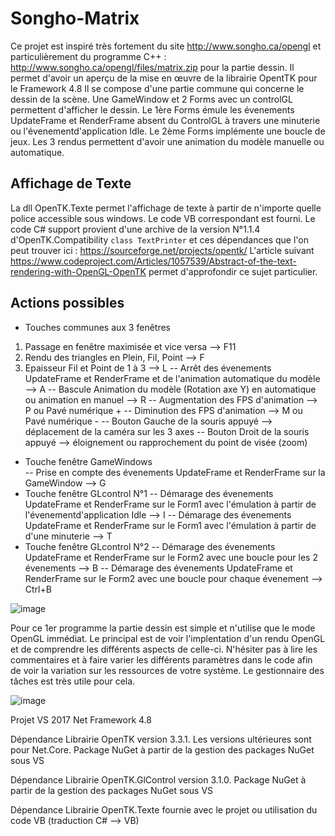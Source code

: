 # Songho-Matrix
Ce projet est inspiré très fortement du site http://www.songho.ca/opengl et particulièrement du programme C++ : http://www.songho.ca/opengl/files/matrix.zip pour la partie dessin. 
Il permet d'avoir un aperçu de la mise en œuvre de la librairie OpentTK pour le Framework 4.8
Il se compose d'une partie commune qui concerne le dessin de la scène. Une GameWindow et 2 Forms avec un controlGL permettent d'afficher le dessin.
Le 1ère Forms émule les évenements UpdateFrame et RenderFrame absent du ControlGL à travers une minuterie ou l'évenementd'application Idle.
Le 2ème Forms implémente une boucle de jeux.
Les 3 rendus permettent d'avoir une animation du modèle manuelle ou automatique.

## Affichage de Texte
La dll OpenTK.Texte permet l'affichage de texte à partir de n'importe quelle police accessible sous windows. Le code VB correspondant est fourni. 
Le code C# support provient d'une archive de la version N°1.1.4 d'OpenTK.Compatibility `class TextPrinter` et ces dépendances que l'on peut trouver ici : https://sourceforge.net/projects/opentk/
L'article suivant https://www.codeproject.com/Articles/1057539/Abstract-of-the-text-rendering-with-OpenGL-OpenTK permet d'approfondir ce sujet particulier.

## Actions possibles
- Touches communes aux 3 fenêtres
1. Passage en fenêtre maximisée et vice versa --> F11 
2. Rendu des triangles en Plein, Fil, Point -->  F
3. Epaisseur Fil et Point de 1 à 3 --> L
-- Arrêt des évenements UpdateFrame et RenderFrame et de l'animation automatique du modèle --> A
-- Bascule Animation du modèle (Rotation axe Y) en automatique ou animation en manuel --> R
-- Augmentation des FPS d'animation --> P ou Pavé numérique + 
-- Diminution des FPS d'animation --> M ou Pavé numérique -
-- Bouton Gauche de la souris appuyé --> déplacement de la caméra sur les 3 axes
-- Bouton Droit de la souris appuyé --> éloignement ou rapprochement du point de visée (zoom)
- Touche fenêtre GameWindows   
-- Prise en compte des évenements UpdateFrame et RenderFrame sur la GameWindow --> G
- Touche fenêtre GLcontrol N°1
-- Démarage des évenements UpdateFrame et RenderFrame sur le Form1 avec l'émulation à partir de l'évenementd'application Idle --> I
-- Démarage des évenements UpdateFrame et RenderFrame sur le Form1 avec l'émulation à partir de d'une minuterie --> T
- Touche fenêtre GLcontrol N°2
-- Démarage des évenements UpdateFrame et RenderFrame sur le Form2 avec une boucle pour les 2 évenements --> B
-- Démarage des évenements UpdateFrame et RenderFrame sur le Form2 avec une boucle pour chaque évenement --> Ctrl+B


![image](https://user-images.githubusercontent.com/81978881/114317360-045a4300-9b08-11eb-8be9-669bc93e583d.png)

Pour ce 1er programme la partie dessin est simple et n'utilise que le mode OpenGL immédiat. Le principal est de voir l'implentation d'un rendu OpenGL et de comprendre les différents aspects de celle-ci. N'hésiter pas à lire les commentaires et à faire varier les différents paramètres dans le code afin de voir la variation sur les ressources de votre système. Le gestionnaire des tâches est très utile pour cela.

![image](https://user-images.githubusercontent.com/81978881/114319810-56549600-9b13-11eb-883e-14e1d74c96a7.png)

Projet VS 2017 Net Framework 4.8

Dépendance Librairie OpenTK version 3.3.1. Les versions ultérieures sont pour Net.Core. Package NuGet à partir de la gestion des packages NuGet sous VS

Dépendance Librairie OpenTK.GlControl version 3.1.0. Package NuGet à partir de la gestion des packages NuGet sous VS

Dépendance Librairie OpenTK.Texte fournie avec le projet ou utilisation du code VB (traduction C# --> VB)
